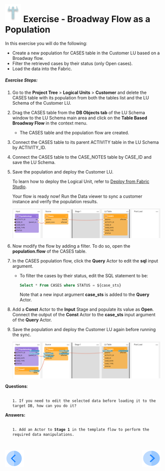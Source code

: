 # ![](/academy/images/Exercise.png) Exercise - Broadway Flow as a Population

In this exercise you will do the following:

* Create a new population for CASES table in the Customer LU based on a Broadway flow.
* Filter the retrieved cases by their status (only Open cases).
* Load the data into the Fabric.



##### Exercise Steps:

1. Go to the **Project Tree** > **Logical Units** > **Customer** and delete the CASES table with its population from both the tables list and the LU Schema of the Customer LU.

2. Drag the CASES table from the **DB Objects tab** of the LU Schema window to the LU Schema main area and click on the **Table Based Broadway Flow** in the context menu. 

   * The CASES table and the population flow are created.

3. Connect the CASES  table to its parent ACTIVITY table in the LU Schema by ACTIVITY_ID.

4. Connect the CASES  table to the CASE_NOTES table by CASE_ID and save the LU Schema.

5. Save the population and deploy the Customer LU.

   To learn how to deploy the Logical Unit, refer to [Deploy from Fabric Studio](/articles/16_deploy_fabric/02_deploy_from_Fabric_Studio.md).

   

   Your flow is ready now! Run the Data viewer to sync a customer instance and verify the population results.

   ![cases population](images/12_cases_table_population_1.PNG)

6. Now modify the flow by adding a filter. To do so, open the **population.flow** of the CASES table. 

7. In the CASES population flow, click the **Query** Actor to edit the **sql** input argument. 

   * To filter the cases by their status, edit the SQL statement to be:

     ~~~sql
     Select * From CASES where STATUS = ${case_sts}
     ~~~

     Note that a new input argument **case_sts** is added to the **Query** Actor.

8. Add a **Const** Actor to the **Input** Stage and populate its value as **Open**. Connect the output of the  **Const** Actor to the **case_sts** input argument of the **Query** Actor.

9. Save the population and deploy the Customer LU again before running the sync.

   ![cases population](images/12_cases_table_population_2.PNG)



**Questions**:

<ul>
<pre><code>
1. If you need to edit the selected data before loading it to the target DB, how can you do it?
</code></pre>
</ul>



**Answers:**

<ul>
<pre><code>
1. Add an Actor to <strong>Stage 1</strong> in the template flow to perform the required data manipulations.

</code></pre>
</ul>

[![Previous](/articles/images/Previous.png)](11_integration_with_fabric_studio.md)[<img align="right" width="60" height="54" src="/articles/images/Next.png">](xxx.md)

